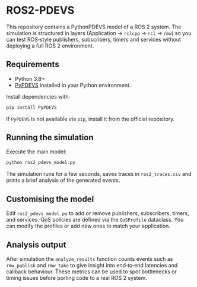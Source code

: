 # ROS2-PDEVS

This repository contains a PythonPDEVS model of a ROS 2 system. The simulation is structured in layers (Application → `rclcpp` → `rcl` → `rmw`) so you can test ROS‑style publishers, subscribers, timers and services without deploying a full ROS 2 environment.

## Requirements
- Python 3.8+
- [PyPDEVS](https://github.com/INTO-CPS-Association/PyPDEVS) installed in your Python environment.

Install dependencies with:
```bash
pip install PyPDEVS
```
If `PyPDEVS` is not available via `pip`, install it from the official repository.

## Running the simulation
Execute the main model:
```bash
python ros2_pdevs_model.py
```
The simulation runs for a few seconds, saves traces in `ros2_traces.csv` and prints a brief analysis of the generated events.

## Customising the model
Edit `ros2_pdevs_model.py` to add or remove publishers, subscribers, timers, and services. QoS policies are defined via the `QoSProfile` dataclass. You can modify the profiles or add new ones to match your application.

## Analysis output
After simulation the `analyze_results` function counts events such as `rmw_publish` and `rmw_take` to give insight into end‑to‑end latencies and callback behaviour. These metrics can be used to spot bottlenecks or timing issues before porting code to a real ROS 2 system.
